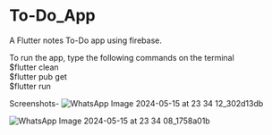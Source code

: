 # To-Do_App

A Flutter notes To-Do app using firebase.

To run the app, type the following commands on the terminal <br>
$flutter clean <br>
$flutter pub get <br>
$flutter run <br>

Screenshots- 
![WhatsApp Image 2024-05-15 at 23 34 12_302d13db](https://github.com/Adityarayyy/notes/assets/126897623/1040c3c4-ada8-4fde-90ce-77b38468e057)

![WhatsApp Image 2024-05-15 at 23 34 08_1758a01b](https://github.com/Adityarayyy/notes/assets/126897623/abc5ae9d-a915-47cd-84f3-f1176bd388b5)


